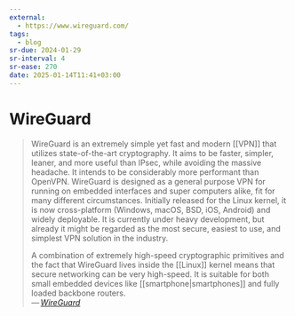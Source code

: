 ```yaml
---
external:
  - https://www.wireguard.com/
tags:
  - blog
sr-due: 2024-01-29
sr-interval: 4
sr-ease: 270
date: 2025-01-14T11:41+03:00
---
```


# WireGuard

> WireGuard is an extremely simple yet fast and modern [[VPN]] that utilizes
> state-of-the-art cryptography. It aims to be faster, simpler, leaner, and more
> useful than IPsec, while avoiding the massive headache. It intends to be
> considerably more performant than OpenVPN. WireGuard is designed as a general
> purpose VPN for running on embedded interfaces and super computers alike, fit
> for many different circumstances. Initially released for the Linux kernel, it
> is now cross-platform (Windows, macOS, BSD, iOS, Android) and widely
> deployable. It is currently under heavy development, but already it might be
> regarded as the most secure, easiest to use, and simplest VPN solution in the
> industry.
>
> A combination of extremely high-speed cryptographic primitives and the fact
> that WireGuard lives inside the [[Linux]] kernel means that secure networking
> can be very high-speed. It is suitable for both small embedded devices like
> [[smartphone|smartphones]] and fully loaded backbone routers.\
> — <cite>[WireGuard](https://www.wireguard.com/)</cite>
